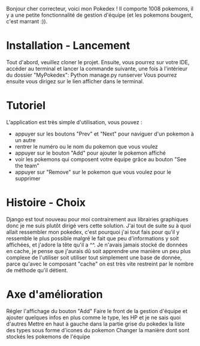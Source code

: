 Bonjour cher correcteur, voici mon Pokedex ! Il comporte 1008 pokemons, il y a une petite fonctionnalité de gestion d'équipe (et les pokemons bougent, c'est marrant :)).

# Installation - Lancement

Tout d'abord, veuillez cloner le projet.
Ensuite, vous pourrez sur votre IDE, accéder au terminal et lancer la commande suivante, une fois à l'intérieur du dossier "MyPokedex": 
  Python  manage.py  runserver
Vous pourrez ensuite vous dirigez sur le lien afficher dans le terminal.

# Tutoriel

L'application est très simple d'utilisation, vous pouvez :
- appuyer sur les boutons "Prev" et "Next" pour naviguer d'un pokemon à un autre
- rentrer le numéro ou le nom du pokemon que vous voulez
- appuyer sur le bouton "Add" pour ajouter le pokemon affiché
- voir les pokemons qui composent votre équipe grâce au bouton "See the team"
- appuyer sur "Remove" sur le pokemon que vous voulez pour le supprimer

# Histoire - Choix

Django est tout nouveau pour moi contrairement aux librairies graphiques donc je me suis plutôt dirigé vers cette solution. J'ai tout de suite su à quoi allait ressembler mon pokedex, 
c'est pourquoi j'ai tout fais pour qu'il y ressemble le plus possible malgré le fait que peu d'informations y soit affichées, et j'adore la tête qu'il a ^^.
Je n'avais jamais stocké de données en cache, je pense que j'aurais dû soit apprendre une manière un peu plus complexe de l'utiliser soit utiliser tout simplement une base de donnée,
parce qu'avec le composant "cache" on est très vite restreint par le nombre de méthode qu'il détient.

# Axe d'amélioration

Régler l'affichage du bouton "Add"
Faire le front de la gestion d'équipe et ajouter quelques infos en plus comme le type, les HP et je ne sais quoi d'autres
Mettre en haut à gauche dans la partie grise du pokedex la liste des types sous forme d'icones du pokemon
Changer la manière dont sont stockés les pokemons de l'équipe

  
